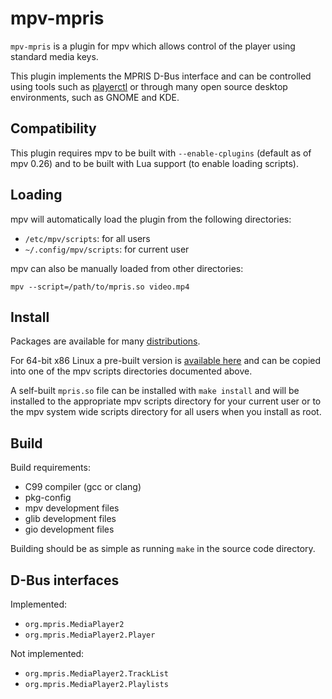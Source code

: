 # mpv-mpris

`mpv-mpris` is a plugin for mpv which allows control of the player using
standard media keys. 

This plugin implements the MPRIS D-Bus interface and can be controlled using
tools such as [playerctl](https://github.com/acrisci/playerctl) or through many
open source desktop environments, such as GNOME and KDE.

## Compatibility

This plugin requires mpv to be built with `--enable-cplugins` (default as of mpv 0.26)
and to be built with Lua support (to enable loading scripts).

## Loading

mpv will automatically load the plugin from the following directories:

- `/etc/mpv/scripts`: for all users
- `~/.config/mpv/scripts`: for current user

mpv can also be manually loaded from other directories:

```
mpv --script=/path/to/mpris.so video.mp4
```

## Install

Packages are available for many [distributions](https://repology.org/project/mpv-mpris/versions).

For 64-bit x86 Linux a pre-built version is [available here](https://github.com/hoyon/mpv-mpris/releases)
and can be copied into one of the mpv scripts directories documented above.

A self-built `mpris.so` file can be installed with `make install` and will
be installed to the appropriate mpv scripts directory for your current user
or to the mpv system wide scripts directory for all users when you install as root.

## Build

Build requirements:
 - C99 compiler (gcc or clang)
 - pkg-config
 - mpv development files
 - glib development files
 - gio development files

Building should be as simple as running `make` in the source code directory.

## D-Bus interfaces

Implemented:
- `org.mpris.MediaPlayer2` 
- `org.mpris.MediaPlayer2.Player` 

Not implemented:
- `org.mpris.MediaPlayer2.TrackList`
- `org.mpris.MediaPlayer2.Playlists`
